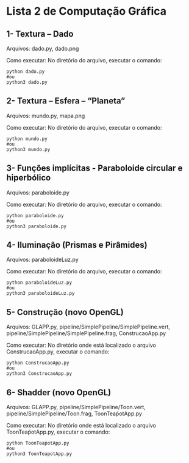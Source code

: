 # Lista 2 de Computação Gráfica

## 1- Textura – Dado
Arquivos: dado.py, dado.png

Como executar: No diretório do arquivo, executar o comando: 
```
python dado.py
#ou
python3 dado.py
```

## 2- Textura – Esfera – “Planeta” 
Arquivos: mundo.py, mapa.png

Como executar: No diretório do arquivo, executar o comando: 
```
python mundo.py
#ou
python3 mundo.py
```

## 3- Funções implícitas - Paraboloide circular e hiperbólico 
Arquivos: paraboloide.py

Como executar: No diretório do arquivo, executar o comando: 
```
python paraboloide.py
#ou
python3 paraboloide.py
```

## 4- Iluminação (Prismas e Pirâmides)
Arquivos: paraboloideLuz.py

Como executar: No diretório do arquivo, executar o comando: 
```
python paraboloideLuz.py
#ou
python3 paraboloideLuz.py
```

## 5- Construção (novo OpenGL)
Arquivos: GLAPP.py, pipeline/SimplePipeline/SimplePipeline.vert, pipeline/SimplePipeline/SimplePipeline.frag, ConstrucaoApp.py

Como executar: No diretório onde está localizado o arquivo ConstrucaoApp.py, executar o comando: 
```
python ConstrucaoApp.py
#ou
python3 ConstrucaoApp.py
```

## 6- Shadder (novo OpenGL)
Arquivos: GLAPP.py, pipeline/SimplePipeline/Toon.vert, pipeline/SimplePipeline/Toon.frag, ToonTeaṕotApp.py

Como executar: No diretório onde está localizado o arquivo ToonTeaṕotApp.py, executar o comando: 
```
python ToonTeaṕotApp.py
#ou
python3 ToonTeapotApp.py
```
